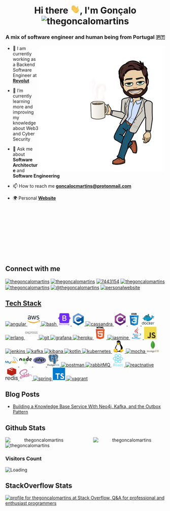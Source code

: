 <h1 align="center">Hi there  <img src="./wave.gif" alt="wave" width="30px">, I'm Gonçalo <img src="https://komarev.com/ghpvc/?username=thegoncalomartins&label=Profile%20views&color=0e75b6&style=flat" alt="thegoncalomartins" /></h1>
<h3 align="center">A mix of software engineer and human being from Portugal 🇵🇹</h3>

<!-- <p align="center"> <a href="https://github.com/ryo-ma/github-profile-trophy"><img src="https://github-profile-trophy.vercel.app/?username=thegoncalomartins" alt="thegoncalomartins" /></a> </p> -->
<img align="right" src="https://github.com/thegoncalomartins/thegoncalomartins/raw/main/bitmojis/1632931419720.png" alt="bitmoji" />

- 🔭 I am currently working as a Backend Software Engineer at **[Revolut](https://revolut.com)**

- 🌱 I’m currently learning more and improving my knowledge about Web3 and Cyber Security

- 💬 Ask me about **Software Architecture** and **Software Engineering**

- 📫 How to reach me **goncalocmartins@protonmail.com**

- 🌍 Personal **[Website](https://thegoncalomartins.github.io)**
<br/>
<br/>
<br/>
<br/>
<br/>
<br/>
<br/>
<br/>
<br/>

## Connect with me
<p align="left">
<a href="https://dev.to/thegoncalomartins" target="_blank"><img align="center" src="https://cdn.jsdelivr.net/npm/simple-icons@3.0.1/icons/dev-dot-to.svg" alt="thegoncalomartins" height="30" width="40" /></a>
<a href="https://linkedin.com/in/thegoncalomartins" target="_blank"><img align="center" src="https://raw.githubusercontent.com/rahuldkjain/github-profile-readme-generator/master/src/images/icons/Social/linked-in-alt.svg" alt="thegoncalomartins" height="30" width="40" /></a>
<a href="https://stackoverflow.com/users/7443154" target="_blank"><img align="center" src="https://raw.githubusercontent.com/rahuldkjain/github-profile-readme-generator/master/src/images/icons/Social/stack-overflow.svg" alt="7443154" height="30" width="40" /></a>
<a href="https://fb.com/thegoncalomartins" target="_blank"><img align="center" src="https://raw.githubusercontent.com/rahuldkjain/github-profile-readme-generator/master/src/images/icons/Social/facebook.svg" alt="thegoncalomartins" height="30" width="40" /></a>
<a href="https://instagram.com/thegoncalomartins" target="_blank"><img align="center" src="https://raw.githubusercontent.com/rahuldkjain/github-profile-readme-generator/master/src/images/icons/Social/instagram.svg" alt="thegoncalomartins" height="30" width="40" /></a>
<a href="https://medium.com/@thegoncalomartins" target="_blank"><img align="center" src="https://raw.githubusercontent.com/rahuldkjain/github-profile-readme-generator/master/src/images/icons/Social/medium.svg" alt="@thegoncalomartins" height="30" width="40" /></a>
<a href="https://thegoncalomartins.github.io" target="_blank"><img align="center" src="https://img.icons8.com/material-outlined/96/000000/external-link.png" alt="personalwebsite"  width="40"/>
</p>

## Tech Stack

<p align="left"> <a href="https://angular.io" target="_blank"> <img src="https://angular.io/assets/images/logos/angular/angular.svg" alt="angular" width="40" height="40"/> </a> <a href="https://aws.amazon.com" target="_blank"> <img src="https://raw.githubusercontent.com/devicons/devicon/master/icons/amazonwebservices/amazonwebservices-original-wordmark.svg" alt="aws" width="40" height="40"/> </a> <a href="https://www.gnu.org/software/bash/" target="_blank"> <img src="https://www.vectorlogo.zone/logos/gnu_bash/gnu_bash-icon.svg" alt="bash" width="40" height="40"/> </a> <a href="https://getbootstrap.com" target="_blank"> <img src="https://raw.githubusercontent.com/devicons/devicon/master/icons/bootstrap/bootstrap-plain-wordmark.svg" alt="bootstrap" width="40" height="40"/> </a> <a href="https://www.cprogramming.com/" target="_blank"> <img src="https://raw.githubusercontent.com/devicons/devicon/master/icons/c/c-original.svg" alt="c" width="40" height="40"/> </a> <a href="https://cassandra.apache.org/" target="_blank"> <img src="https://www.vectorlogo.zone/logos/apache_cassandra/apache_cassandra-icon.svg" alt="cassandra" width="40" height="40"/> </a> <a href="https://www.w3schools.com/cs/" target="_blank"> <img src="https://raw.githubusercontent.com/devicons/devicon/master/icons/csharp/csharp-original.svg" alt="csharp" width="40" height="40"/> </a> <a href="https://www.w3schools.com/css/" target="_blank"> <img src="https://raw.githubusercontent.com/devicons/devicon/master/icons/css3/css3-original-wordmark.svg" alt="css3" width="40" height="40"/> </a> <a href="https://www.docker.com/" target="_blank"> <img src="https://raw.githubusercontent.com/devicons/devicon/master/icons/docker/docker-original-wordmark.svg" alt="docker" width="40" height="40"/> </a> <a href="https://www.erlang.org/" target="_blank"> <img src="https://www.vectorlogo.zone/logos/erlang/erlang-official.svg" alt="erlang" width="40" height="40"/> </a> <a href="https://expressjs.com" target="_blank"> <img src="https://raw.githubusercontent.com/devicons/devicon/master/icons/express/express-original-wordmark.svg" alt="express" width="40" height="40"/> </a> <a href="https://git-scm.com/" target="_blank"> <img src="https://www.vectorlogo.zone/logos/git-scm/git-scm-icon.svg" alt="git" width="40" height="40"/> </a> <a href="https://grafana.com" target="_blank"> <img src="https://www.vectorlogo.zone/logos/grafana/grafana-icon.svg" alt="grafana" width="40" height="40"/> </a> <a href="https://heroku.com" target="_blank"> <img src="https://www.vectorlogo.zone/logos/heroku/heroku-icon.svg" alt="heroku" width="40" height="40"/> </a> <a href="https://www.w3.org/html/" target="_blank"> <img src="https://raw.githubusercontent.com/devicons/devicon/master/icons/html5/html5-original-wordmark.svg" alt="html5" width="40" height="40"/> </a> <a href="https://jasmine.github.io/" target="_blank"> <img src="https://www.vectorlogo.zone/logos/jasmine/jasmine-icon.svg" alt="jasmine" width="40" height="40"/> </a> <a href="https://www.java.com" target="_blank"> <img src="https://raw.githubusercontent.com/devicons/devicon/master/icons/java/java-original.svg" alt="java" width="40" height="40"/> </a> <a href="https://developer.mozilla.org/en-US/docs/Web/JavaScript" target="_blank"> <img src="https://raw.githubusercontent.com/devicons/devicon/master/icons/javascript/javascript-original.svg" alt="javascript" width="40" height="40"/> </a> <a href="https://www.jenkins.io" target="_blank"> <img src="https://www.vectorlogo.zone/logos/jenkins/jenkins-icon.svg" alt="jenkins" width="40" height="40"/> </a> <a href="https://kafka.apache.org/" target="_blank"> <img src="https://www.vectorlogo.zone/logos/apache_kafka/apache_kafka-icon.svg" alt="kafka" width="40" height="40"/> </a> <a href="https://www.elastic.co/kibana" target="_blank"> <img src="https://www.vectorlogo.zone/logos/elasticco_kibana/elasticco_kibana-icon.svg" alt="kibana" width="40" height="40"/> </a> <a href="https://kotlinlang.org" target="_blank"> <img src="https://www.vectorlogo.zone/logos/kotlinlang/kotlinlang-icon.svg" alt="kotlin" width="40" height="40"/> </a> <a href="https://kubernetes.io" target="_blank"> <img src="https://www.vectorlogo.zone/logos/kubernetes/kubernetes-icon.svg" alt="kubernetes" width="40" height="40"/> </a> <a href="https://www.linux.org/" target="_blank"> <img src="https://raw.githubusercontent.com/devicons/devicon/master/icons/linux/linux-original.svg" alt="linux" width="40" height="40"/> </a> <a href="https://mochajs.org" target="_blank"> <img src="https://www.vectorlogo.zone/logos/mochajs/mochajs-icon.svg" alt="mocha" width="40" height="40"/> </a> <a href="https://www.mongodb.com/" target="_blank"> <img src="https://raw.githubusercontent.com/devicons/devicon/master/icons/mongodb/mongodb-original-wordmark.svg" alt="mongodb" width="40" height="40"/> </a> <a href="https://www.mysql.com/" target="_blank"> <img src="https://raw.githubusercontent.com/devicons/devicon/master/icons/mysql/mysql-original-wordmark.svg" alt="mysql" width="40" height="40"/> </a> <a href="https://nodejs.org" target="_blank"> <img src="https://raw.githubusercontent.com/devicons/devicon/master/icons/nodejs/nodejs-original-wordmark.svg" alt="nodejs" width="40" height="40"/> </a> <a href="https://www.php.net" target="_blank"> <img src="https://raw.githubusercontent.com/devicons/devicon/master/icons/php/php-original.svg" alt="php" width="40" height="40"/> </a> <a href="https://www.postgresql.org" target="_blank"> <img src="https://raw.githubusercontent.com/devicons/devicon/master/icons/postgresql/postgresql-original-wordmark.svg" alt="postgresql" width="40" height="40"/> </a> <a href="https://postman.com" target="_blank"> <img src="https://www.vectorlogo.zone/logos/getpostman/getpostman-icon.svg" alt="postman" width="40" height="40"/> </a> <a href="https://www.rabbitmq.com" target="_blank"> <img src="https://www.vectorlogo.zone/logos/rabbitmq/rabbitmq-icon.svg" alt="rabbitMQ" width="40" height="40"/> </a> <a href="https://reactjs.org/" target="_blank"> <img src="https://raw.githubusercontent.com/devicons/devicon/master/icons/react/react-original-wordmark.svg" alt="react" width="40" height="40"/> </a> <a href="https://reactnative.dev/" target="_blank"> <img src="https://reactnative.dev/img/header_logo.svg" alt="reactnative" width="40" height="40"/> </a> <a href="https://redis.io" target="_blank"> <img src="https://raw.githubusercontent.com/devicons/devicon/master/icons/redis/redis-original-wordmark.svg" alt="redis" width="40" height="40"/> </a> <a href="https://sass-lang.com" target="_blank"> <img src="https://raw.githubusercontent.com/devicons/devicon/master/icons/sass/sass-original.svg" alt="sass" width="40" height="40"/> </a> <a href="https://spring.io/" target="_blank"> <img src="https://www.vectorlogo.zone/logos/springio/springio-icon.svg" alt="spring" width="40" height="40"/> </a> <a href="https://www.typescriptlang.org/" target="_blank"> <img src="https://raw.githubusercontent.com/devicons/devicon/master/icons/typescript/typescript-original.svg" alt="typescript" width="40" height="40"/> </a> <a href="https://www.vagrantup.com/" target="_blank"> <img src="https://www.vectorlogo.zone/logos/vagrantup/vagrantup-icon.svg" alt="vagrant" width="40" height="40"/> </a> </p>

## Blog Posts
<!-- BLOG-POST-LIST:START -->
- [Building a Knowledge Base Service With Neo4j, Kafka, and the Outbox Pattern](https://dev.to/thegoncalomartins/building-a-knowledge-base-service-with-neo4j-kafka-and-the-outbox-pattern-460b)
<!-- BLOG-POST-LIST:END -->

## Github Stats

<p align="center">
  <img src="https://github-readme-streak-stats.herokuapp.com/?user=thegoncalomartins&theme=gotham" alt="thegoncalomartins" width="45%" align="left" />
  <img src="https://github-readme-stats.vercel.app/api?username=thegoncalomartins&show_icons=true&locale=en&theme=gotham" width="45%" align="right" alt="thegoncalomartins" />
</p>
<img src="https://github-readme-stats.vercel.app/api/top-langs?username=thegoncalomartins&show_icons=true&locale=en&layout=compact&theme=gotham"      alt="thegoncalomartins" />

<br/>

### Visitors Count
<img align="left" src = "https://profile-counter.glitch.me/thegoncalomartins/count.svg" alt ="Loading">

<br/>

## StackOverflow Stats

<a href="https://stackoverflow.com/users/7443154/thegoncalomartins" target="_blank"><img align="center" src="https://stackoverflow.com/users/flair/7443154.png" width="208" height="58" alt="profile for thegoncalomartins at Stack Overflow, Q&amp;A for professional and enthusiast programmers" title="profile for thegoncalomartins at Stack Overflow, Q&amp;A for professional and enthusiast programmers"></a>

